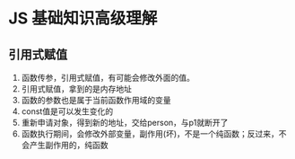 # JS 基础知识高级理解

## 引用式赋值
1. 函数传参，引用式赋值，有可能会修改外面的值。
2. 引用式赋值，拿到的是内存地址
3. 函数的参数也是属于当前函数作用域的变量
4. const值是可以发生变化的
5. 重新申请对象，得到新的地址，交给person，与p1就断开了
6. 函数执行期间，会修改外部变量，副作用(坏)，不是一个纯函数；反过来，不会产生副作用的，纯函数